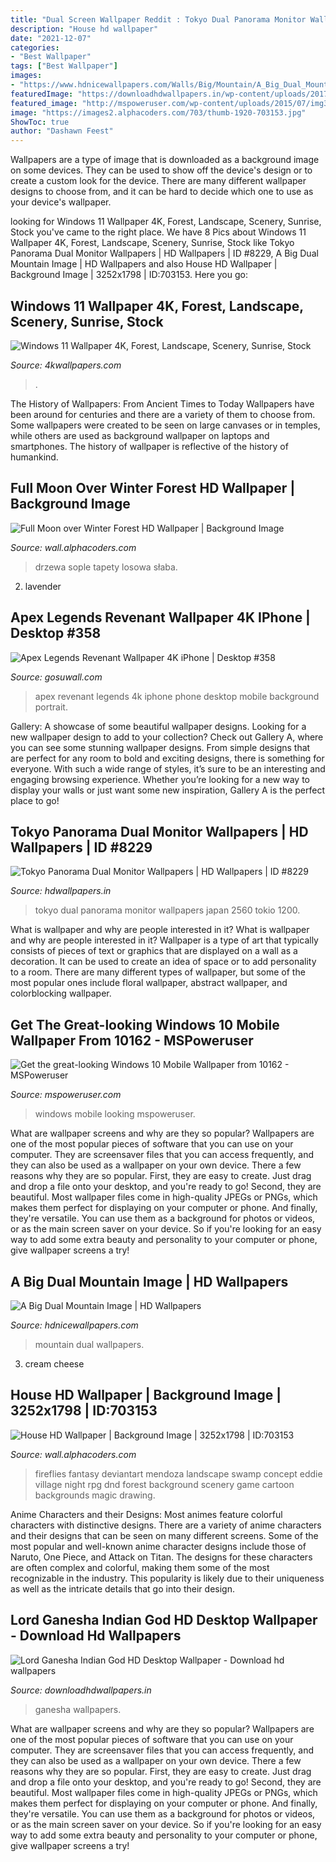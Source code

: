 ```yaml
---
title: "Dual Screen Wallpaper Reddit : Tokyo Dual Panorama Monitor Wallpapers Japan 2560 Tokio 1200"
description: "House hd wallpaper"
date: "2021-12-07"
categories:
- "Best Wallpaper"
tags: ["Best Wallpaper"]
images:
- "https://www.hdnicewallpapers.com/Walls/Big/Mountain/A_Big_Dual_Mountain_Image.jpg"
featuredImage: "https://downloadhdwallpapers.in/wp-content/uploads/2017/12/Lord-Ganesha-Indian-God-HD-Desktop-Wallpaper-1600x900.jpg"
featured_image: "http://mspoweruser.com/wp-content/uploads/2015/07/img3_thumb.jpg"
image: "https://images2.alphacoders.com/703/thumb-1920-703153.jpg"
ShowToc: true
author: "Dashawn Feest"
---
```



Wallpapers are a type of image that is downloaded as a background image on some devices. They can be used to show off the device's design or to create a custom look for the device. There are many different wallpaper designs to choose from, and it can be hard to decide which one to use as your device's wallpaper.

	

		
looking for Windows 11 Wallpaper 4K, Forest, Landscape, Scenery, Sunrise, Stock you've came to the right place. We have 8 Pics about Windows 11 Wallpaper 4K, Forest, Landscape, Scenery, Sunrise, Stock like Tokyo Panorama Dual Monitor Wallpapers | HD Wallpapers | ID #8229, A Big Dual Mountain Image | HD Wallpapers and also House HD Wallpaper | Background Image | 3252x1798 | ID:703153. Here you go:
		
    
## Windows 11 Wallpaper 4K, Forest, Landscape, Scenery, Sunrise, Stock

<img loading=lazy src="https://4kwallpapers.com/images/wallpapers/windows-11-forest-landscape-scenery-sunrise-stock-day-light-2560x1080-5665.jpg" onerror="this.onerror=null;this.src='https://tse4.mm.bing.net/th?id=OIP.4LnWwEIAyN-2Vx3VUSwwhAHaDH&amp;pid=15.1';" alt="Windows 11 Wallpaper 4K, Forest, Landscape, Scenery, Sunrise, Stock">

_Source: 4kwallpapers.com_

>. 

	

The History of Wallpapers: From Ancient Times to Today
Wallpapers have been around for centuries and there are a variety of them to choose from. Some wallpapers were created to be seen on large canvases or in temples, while others are used as background wallpaper on laptops and smartphones. The history of wallpaper is reflective of the history of humankind.

    
## Full Moon Over Winter Forest HD Wallpaper | Background Image

<img loading=lazy src="https://images7.alphacoders.com/766/thumb-1920-766635.jpg" onerror="this.onerror=null;this.src='https://tse4.mm.bing.net/th?id=OIP.kl9ODX3vk0N2mIYIQrlAXAHaEK&amp;pid=15.1';" alt="Full Moon over Winter Forest HD Wallpaper | Background Image">

_Source: wall.alphacoders.com_

>drzewa sople tapety losowa słaba. 

	

2. lavender 

    
## Apex Legends Revenant Wallpaper 4K IPhone | Desktop #358

<img loading=lazy src="https://img1.gosuwall.com/phone-2k/apex-legends-revenant-phone-wallpaper-2k-1-gosuwall.com-1_370.jpg" onerror="this.onerror=null;this.src='https://tse1.mm.bing.net/th?id=OIP.JyUkMnztiwdgtlqVxr8pFwHaNK&amp;pid=15.1';" alt="Apex Legends Revenant Wallpaper 4K iPhone | Desktop #358">

_Source: gosuwall.com_

>apex revenant legends 4k iphone phone desktop mobile background portrait. 

	

Gallery: A showcase of some beautiful wallpaper designs.
Looking for a new wallpaper design to add to your collection? Check out Gallery A, where you can see some stunning wallpaper designs. From simple designs that are perfect for any room to bold and exciting designs, there is something for everyone. With such a wide range of styles, it’s sure to be an interesting and engaging browsing experience. Whether you’re looking for a new way to display your walls or just want some new inspiration, Gallery A is the perfect place to go!





	
	
    
## Tokyo Panorama Dual Monitor Wallpapers | HD Wallpapers | ID #8229

<img loading=lazy src="http://www.hdwallpapers.in/download/tokyo_panorama_dual_monitor-1920x1200.jpg" onerror="this.onerror=null;this.src='https://tse1.mm.bing.net/th?id=OIP.x40_4DMKbhZRS__ENA4HiQHaEo&amp;pid=15.1';" alt="Tokyo Panorama Dual Monitor Wallpapers | HD Wallpapers | ID #8229">

_Source: hdwallpapers.in_

>tokyo dual panorama monitor wallpapers japan 2560 tokio 1200. 

	

What is wallpaper and why are people interested in it?
What is wallpaper and why are people interested in it?
Wallpaper is a type of art that typically consists of pieces of text or graphics that are displayed on a wall as a decoration. It can be used to create an idea of space or to add personality to a room. There are many different types of wallpaper, but some of the most popular ones include floral wallpaper, abstract wallpaper, and colorblocking wallpaper.

    
## Get The Great-looking Windows 10 Mobile Wallpaper From 10162 - MSPoweruser

<img loading=lazy src="http://mspoweruser.com/wp-content/uploads/2015/07/img3_thumb.jpg" onerror="this.onerror=null;this.src='https://tse4.mm.bing.net/th?id=OIP.D3uteejugYHAGBBDMTKGoAHaNK&amp;pid=15.1';" alt="Get the great-looking Windows 10 Mobile Wallpaper from 10162 - MSPoweruser">

_Source: mspoweruser.com_

>windows mobile looking mspoweruser. 

	

What are wallpaper screens and why are they so popular?
Wallpapers are one of the most popular pieces of software that you can use on your computer. They are screensaver files that you can access frequently, and they can also be used as a wallpaper on your own device. There a few reasons why they are so popular. First, they are easy to create. Just drag and drop a file onto your desktop, and you're ready to go! Second, they are beautiful. Most wallpaper files come in high-quality JPEGs or PNGs, which makes them perfect for displaying on your computer or phone. And finally, they're versatile. You can use them as a background for photos or videos, or as the main screen saver on your device. So if you're looking for an easy way to add some extra beauty and personality to your computer or phone, give wallpaper screens a try!

    
## A Big Dual Mountain Image | HD Wallpapers

<img loading=lazy src="https://www.hdnicewallpapers.com/Walls/Big/Mountain/A_Big_Dual_Mountain_Image.jpg" onerror="this.onerror=null;this.src='https://tse3.mm.bing.net/th?id=OIP.llY19M2HxTSmmWkcCdsIVQHaEK&amp;pid=15.1';" alt="A Big Dual Mountain Image | HD Wallpapers">

_Source: hdnicewallpapers.com_

>mountain dual wallpapers. 

	

3. cream cheese 

    
## House HD Wallpaper | Background Image | 3252x1798 | ID:703153

<img loading=lazy src="https://images2.alphacoders.com/703/thumb-1920-703153.jpg" onerror="this.onerror=null;this.src='https://tse4.mm.bing.net/th?id=OIP.9sIB5_jukjJhfl5nVoJFSAHaEG&amp;pid=15.1';" alt="House HD Wallpaper | Background Image | 3252x1798 | ID:703153">

_Source: wall.alphacoders.com_

>fireflies fantasy deviantart mendoza landscape swamp concept eddie village night rpg dnd forest background scenery game cartoon backgrounds magic drawing. 

	

Anime Characters and their Designs: Most animes feature colorful characters with distinctive designs.
There are a variety of anime characters and their designs that can be seen on many different screens. Some of the most popular and well-known anime character designs include those of Naruto, One Piece, and Attack on Titan. The designs for these characters are often complex and colorful, making them some of the most recognizable in the industry. This popularity is likely due to their uniqueness as well as the intricate details that go into their design.

    
## Lord Ganesha Indian God HD Desktop Wallpaper - Download Hd Wallpapers

<img loading=lazy src="https://downloadhdwallpapers.in/wp-content/uploads/2017/12/Lord-Ganesha-Indian-God-HD-Desktop-Wallpaper-1600x900.jpg" onerror="this.onerror=null;this.src='https://tse3.mm.bing.net/th?id=OIP.nGhP8b_4ciXKtOrapKpOhgHaEK&amp;pid=15.1';" alt="Lord Ganesha Indian God HD Desktop Wallpaper - Download hd wallpapers">

_Source: downloadhdwallpapers.in_

>ganesha wallpapers. 

	

What are wallpaper screens and why are they so popular?
Wallpapers are one of the most popular pieces of software that you can use on your computer. They are screensaver files that you can access frequently, and they can also be used as a wallpaper on your own device. There a few reasons why they are so popular. First, they are easy to create. Just drag and drop a file onto your desktop, and you're ready to go! Second, they are beautiful. Most wallpaper files come in high-quality JPEGs or PNGs, which makes them perfect for displaying on your computer or phone. And finally, they're versatile. You can use them as a background for photos or videos, or as the main screen saver on your device. So if you're looking for an easy way to add some extra beauty and personality to your computer or phone, give wallpaper screens a try!

